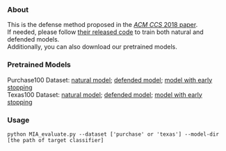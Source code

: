 ### About
This is the defense method proposed in the [*ACM CCS* 2018 paper](https://arxiv.org/abs/1807.05852).  
If needed, please follow [their released code](https://github.com/SPIN-UMass/ML-Privacy-Regulization) to train both natural and defended models.  
Additionally, you can also download our pretrained models.

### Pretrained Models  
Purchase100 Dataset: [natural model](http://www.princeton.edu/~liweis/membership-inference-evaluation/AdvReg/purchase_natural); 
[defended model](http://www.princeton.edu/~liweis/membership-inference-evaluation/AdvReg/purchase_advreg); 
[model with early stopping](http://www.princeton.edu/~liweis/membership-inference-evaluation/AdvReg/purchase_early_stop)  
Texas100 Dataset: [natural model](http://www.princeton.edu/~liweis/membership-inference-evaluation/AdvReg/texas_natural); 
[defended model](http://www.princeton.edu/~liweis/membership-inference-evaluation/AdvReg/texas_advreg); 
[model with early stopping](http://www.princeton.edu/~liweis/membership-inference-evaluation/AdvReg/texas_early_stop)  

### Usage
`python MIA_evaluate.py --dataset ['purchase' or 'texas'] --model-dir [the path of target classifier]`
